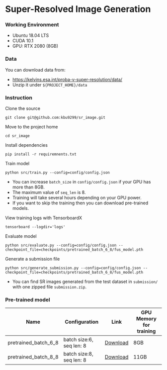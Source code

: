 # Super-Resolved Image Generation

### Working Environment
* Ubuntu 18.04 LTS
* CUDA 10.1
* GPU: RTX 2080 (8GB)

### Data
You can download data from: 
* https://kelvins.esa.int/proba-v-super-resolution/data/
* Unzip it under `${PROJECT_HOME}/data`

### Instruction
Clone the source
```
git clone git@github.com:kbu9299/sr_image.git
```

Move to the project home
```
cd sr_image
```

Install dependencies
```
pip install -r requiremnents.txt 
```

Train model
```
python src/train.py --config=config/config.json
```
* You can increase `batch_size` in `config/config.json` if your GPU has more than 8GB.
* The maximum value of `seq_len` is 8.
* Training will take several hours depending on your GPU power. 
* If you want to skip the training then you can download pre-trained models.  

View training logs with TensorboardX
```
tensorboard --logdir='logs'
```

Evaluate model
```
python src/evaluate.py --config=config/config.json --checkpoint_file=checkpoints/pretrained_batch_6_8/fus_model.pth
```

Generate a submission file
```
python src/generate_submission.py --config=config/config.json --checkpoint_file=checkpoints/pretrained_batch_6_8/fus_model.pth
```
* You can find SR images generated from the test dataset in `submission/` with one zipped file `submission.zip`.

### Pre-trained model

| Name  | Configuration | Link | GPU Memory for training |
| ------------- | ------------- |------------- |---| 
| pretrained_batch_6_8  | batch size:6, seq len: 8  | [Download](https://drive.google.com/file/d/1viRJW33LwickTLqNI1aT6rC-nFZUlU0V/view?usp=sharing)| 8GB 
| pretrained_batch_8_8 | batch size:8, seq len: 8  | [Download](https://drive.google.com/file/d/1Rs4jjV1TMeokTQDwB4yuVUWOHFq2WpCR/view?usp=sharing)  | 11GB
